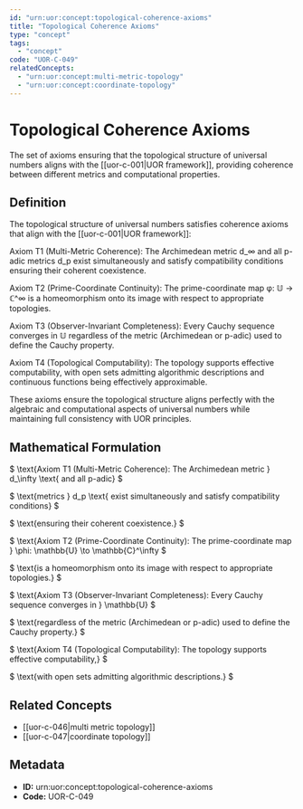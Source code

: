 ```yaml
---
id: "urn:uor:concept:topological-coherence-axioms"
title: "Topological Coherence Axioms"
type: "concept"
tags:
  - "concept"
code: "UOR-C-049"
relatedConcepts:
  - "urn:uor:concept:multi-metric-topology"
  - "urn:uor:concept:coordinate-topology"
---
```


# Topological Coherence Axioms

The set of axioms ensuring that the topological structure of universal numbers aligns with the [[uor-c-001|UOR framework]], providing coherence between different metrics and computational properties.

## Definition

The topological structure of universal numbers satisfies coherence axioms that align with the [[uor-c-001|UOR framework]]:

Axiom T1 (Multi-Metric Coherence): The Archimedean metric d_∞ and all p-adic metrics d_p exist simultaneously and satisfy compatibility conditions ensuring their coherent coexistence.

Axiom T2 (Prime-Coordinate Continuity): The prime-coordinate map φ: 𝕌 → ℂ^∞ is a homeomorphism onto its image with respect to appropriate topologies.

Axiom T3 (Observer-Invariant Completeness): Every Cauchy sequence converges in 𝕌 regardless of the metric (Archimedean or p-adic) used to define the Cauchy property.

Axiom T4 (Topological Computability): The topology supports effective computability, with open sets admitting algorithmic descriptions and continuous functions being effectively approximable.

These axioms ensure the topological structure aligns perfectly with the algebraic and computational aspects of universal numbers while maintaining full consistency with UOR principles.

## Mathematical Formulation

$
\text{Axiom T1 (Multi-Metric Coherence): The Archimedean metric } d_\infty \text{ and all p-adic}
$

$
\text{metrics } d_p \text{ exist simultaneously and satisfy compatibility conditions}
$

$
\text{ensuring their coherent coexistence.}
$

$
\text{Axiom T2 (Prime-Coordinate Continuity): The prime-coordinate map } \phi: \mathbb{U} \to \mathbb{C}^\infty
$

$
\text{is a homeomorphism onto its image with respect to appropriate topologies.}
$

$
\text{Axiom T3 (Observer-Invariant Completeness): Every Cauchy sequence converges in } \mathbb{U}
$

$
\text{regardless of the metric (Archimedean or p-adic) used to define the Cauchy property.}
$

$
\text{Axiom T4 (Topological Computability): The topology supports effective computability,}
$

$
\text{with open sets admitting algorithmic descriptions.}
$

## Related Concepts

- [[uor-c-046|multi metric topology]]
- [[uor-c-047|coordinate topology]]

## Metadata

- **ID:** urn:uor:concept:topological-coherence-axioms
- **Code:** UOR-C-049
